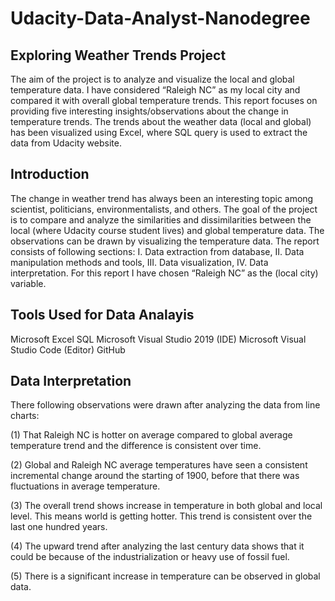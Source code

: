 # Udacity-Data-Analyst-Nanodegree

## Exploring Weather Trends Project

The aim of the project is to analyze and visualize the local and global temperature data. I have considered “Raleigh NC” as my local city and compared it with overall global temperature trends. This report focuses on providing five interesting insights/observations about the change in temperature trends. The trends about the weather data (local and global) has been visualized using Excel, where SQL query is used to extract the data from Udacity website.

## Introduction

The change in weather trend has always been an interesting topic among scientist, politicians, environmentalists, and others. The goal of the project is to compare and analyze the similarities and dissimilarities between the local (where Udacity course student lives) and global temperature data. The observations can be drawn by visualizing the temperature data. The report consists of following sections: I. Data extraction from database, II. Data manipulation methods and tools, III. Data visualization, IV. Data interpretation. For this report I have chosen “Raleigh NC” as the  (local city) variable.

## 

## Tools Used for Data Analayis

Microsoft Excel
SQL
Microsoft Visual Studio 2019 (IDE)
Microsoft Visual Studio Code (Editor)
GitHub




## Data Interpretation

There following observations were drawn after analyzing the data from line charts:

(1) That Raleigh NC is hotter on average compared to global average temperature trend and the difference is consistent over time.

(2) Global and Raleigh NC average temperatures have seen a consistent incremental change around the starting of 1900, before that there was fluctuations in average temperature.

(3) The overall trend shows increase in temperature in both global and local level. This means world is getting hotter. This trend is consistent over the last one hundred years.

(4) The upward trend after analyzing the last century data shows that it could be because of the industrialization or heavy use of fossil fuel.

(5) There is a significant increase in temperature can be observed in global data.

